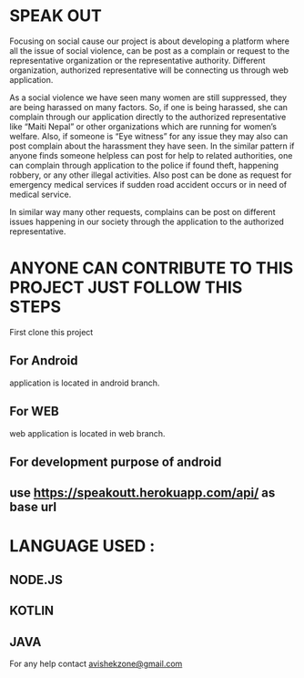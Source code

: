 # SPEAK OUT 

Focusing on social cause our project is about developing a platform where all the issue of social violence, can be post 
as a complain or request to the representative organization or the representative authority. Different organization, 
authorized representative will be connecting us through web application.

As a social violence we have seen many women are still suppressed, they are being harassed on many factors. So, if 
one is being harassed, she can complain through our application directly to the authorized representative like “Maiti Nepal” 
or other organizations which are running for women’s welfare. Also, if someone is “Eye witness” for any issue they may also 
can post complain about the harassment they have seen.
In the similar pattern if anyone finds someone helpless can post for help to related authorities, one can complain through
application to the police if found theft, happening robbery, or any other illegal activities. Also post can be done as request 
for emergency medical services if sudden road accident occurs or in need of medical service.

In similar way many other requests, complains can be post on different issues happening in our society through the application 
to the authorized representative.


# ANYONE CAN CONTRIBUTE TO THIS PROJECT JUST FOLLOW THIS STEPS

   First clone this project
 
## For Android 

   application is located in android branch.
  
## For WEB

   web application is located in web branch.
   
   
## For development purpose of android 
 ## use https://speakoutt.herokuapp.com/api/ as base url
  
# LANGUAGE USED :

  ## NODE.JS
  ## KOTLIN
  ## JAVA

For any help contact avishekzone@gmail.com


